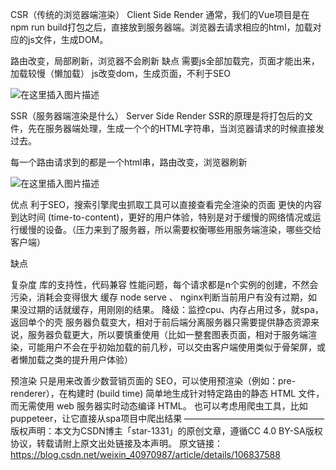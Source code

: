 



CSR（传统的浏览器端渲染）
Client Side Render
通常，我们的Vue项目是在npm run build打包之后，直接放到服务器端。浏览器去请求相应的html，加载对应的js文件，生成DOM。

路由改变，局部刷新，浏览器不会刷新
缺点
需要js全部加载完，页面才能出来，加载较慢（懒加载）
js改变dom，生成页面，不利于SEO

![在这里插入图片描述](https://tva1.sinaimg.cn/large/008i3skNly1gvisxnwkcij60h00duq3o02.jpg)



SSR（服务器端渲染是什么）
Server Side Render
SSR的原理是将打包后的文件，先在服务器端处理，生成一个个的HTML字符串，当浏览器请求的时候直接发过去。

每一个路由请求到的都是一个html串，路由改变，浏览器刷新

![在这里插入图片描述](https://tva1.sinaimg.cn/large/008i3skNly1gvisygxar7j60hb0a0t9502.jpg)

优点
利于SEO，搜索引擎爬虫抓取工具可以直接查看完全渲染的页面
更快的内容到达时间 (time-to-content)，更好的用户体验，特别是对于缓慢的网络情况或运行缓慢的设备。（压力来到了服务器，所以需要权衡哪些用服务端渲染，哪些交给客户端）

缺点

复杂度
库的支持性，代码兼容
性能问题，每个请求都是n个实例的创建，不然会污染，消耗会变得很大
缓存 node serve 、 nginx判断当前用户有没有过期，如果没过期的话就缓存，用刚刚的结果。
降级：监控cpu、内存占用过多，就spa，返回单个的壳
服务器负载变大，相对于前后端分离服务器只需要提供静态资源来说，服务器负载更大，所以要慎重使用（比如一整套图表页面，相对于服务端渲染，可能用户不会在乎初始加载的前几秒，可以交由客户端使用类似于骨架屏，或者懒加载之类的提升用户体验）



预渲染
只是用来改善少数营销页面的 SEO，可以使用预渲染（例如：pre-renderer），在构建时 (build time) 简单地生成针对特定路由的静态 HTML 文件，而无需使用 web 服务器实时动态编译 HTML。
也可以考虑用爬虫工具，比如puppeteer，让它直接从spa项目中爬出结果
————————————————
版权声明：本文为CSDN博主「star-1331」的原创文章，遵循CC 4.0 BY-SA版权协议，转载请附上原文出处链接及本声明。
原文链接：https://blog.csdn.net/weixin_40970987/article/details/106837588